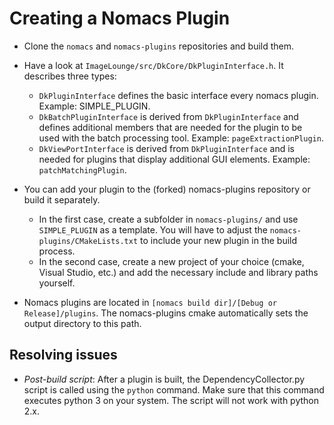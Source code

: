 # Creating a Nomacs Plugin

* Clone the `nomacs` and `nomacs-plugins` repositories and build them.
* Have a look at `ImageLounge/src/DkCore/DkPluginInterface.h`. It describes three types:

  * `DkPluginInterface` defines the basic interface every nomacs plugin.
  Example: SIMPLE_PLUGIN.
  * `DkBatchPluginInterface` is derived from `DkPluginInterface` and defines additional members that are needed for the plugin to be used with the batch processing tool.
  Example: `pageExtractionPlugin`.
  * `DkViewPortInterface` is derived from `DkPluginInterface` and is needed for plugins that display additional GUI elements.
  Example: `patchMatchingPlugin`.
* You can add your plugin to the (forked) nomacs-plugins repository or build it separately.
  * In the first case, create a subfolder in `nomacs-plugins/` and use `SIMPLE_PLUGIN` as a template.
  You will have to adjust the `nomacs-plugins/CMakeLists.txt` to include your new plugin in the build process.
  * In the second case, create a new project of your choice (cmake, Visual Studio, etc.) and add the necessary include and library paths yourself.

* Nomacs plugins are located in `[nomacs build dir]/[Debug or Release]/plugins`. The nomacs-plugins cmake automatically sets the output directory to this path.

## Resolving issues

* _Post-build script_: After a plugin is built, the DependencyCollector.py script is called using the `python` command. Make sure that this command executes python 3 on your system. The script will not work with python 2.x.
